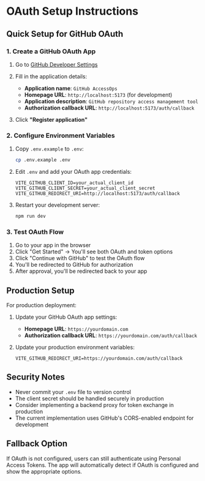# OAuth Setup Instructions

## Quick Setup for GitHub OAuth

### 1. Create a GitHub OAuth App

1. Go to [GitHub Developer Settings](https://github.com/settings/applications/new)
2. Fill in the application details:
   - **Application name**: `GitHub AccessOps`
   - **Homepage URL**: `http://localhost:5173` (for development)
   - **Application description**: `GitHub repository access management tool`
   - **Authorization callback URL**: `http://localhost:5173/auth/callback`

3. Click **"Register application"**

### 2. Configure Environment Variables

1. Copy `.env.example` to `.env`:
   ```bash
   cp .env.example .env
   ```

2. Edit `.env` and add your OAuth app credentials:
   ```env
   VITE_GITHUB_CLIENT_ID=your_actual_client_id
   VITE_GITHUB_CLIENT_SECRET=your_actual_client_secret
   VITE_GITHUB_REDIRECT_URI=http://localhost:5173/auth/callback
   ```

3. Restart your development server:
   ```bash
   npm run dev
   ```

### 3. Test OAuth Flow

1. Go to your app in the browser
2. Click "Get Started" → You'll see both OAuth and token options
3. Click "Continue with GitHub" to test the OAuth flow
4. You'll be redirected to GitHub for authorization
5. After approval, you'll be redirected back to your app

## Production Setup

For production deployment:

1. Update your GitHub OAuth app settings:
   - **Homepage URL**: `https://yourdomain.com`
   - **Authorization callback URL**: `https://yourdomain.com/auth/callback`

2. Update your production environment variables:
   ```env
   VITE_GITHUB_REDIRECT_URI=https://yourdomain.com/auth/callback
   ```

## Security Notes

- Never commit your `.env` file to version control
- The client secret should be handled securely in production
- Consider implementing a backend proxy for token exchange in production
- The current implementation uses GitHub's CORS-enabled endpoint for development

## Fallback Option

If OAuth is not configured, users can still authenticate using Personal Access Tokens. The app will automatically detect if OAuth is configured and show the appropriate options.
